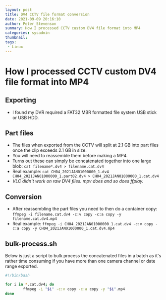 ```yaml
---
layout: post
title: DV4 CCTV file format conversion
date: 2021-09-09 20:16:10
author: Peter Stevenson
summary: How I processed CCTV custom DV4 file format into MP4
categories: sysadmin
thumbnail:
tags:
 - Linux
---
```


# How I processed CCTV custom DV4 file format into MP4

## Exporting

* I found my DVR required a FAT32 MBR formatted file system USB stick or USB HDD.

## Part files

* The files when exported from the CCTV will split at 2.1 GB into part files once the clip exceeds 2.1 GB in size.
* You will need to reassemble them before making a MP4.
* Turns out these can simply be concatenated together into one large blob: `cat filename*.dv4 > filename.cat.dv4`
* Real example: `cat CH04_2021JAN01000000_1.dv4 CH04_2021JAN01000000_1.part02.dv4 > CH04_2021JAN01000000_1.cat.dv4`
* _VLC didn't work on raw DV4 files. mpv does and so does ffplay._

## Conversion

* After reassembling the part files you need to then do a container copy: `ffmpeg -i filename.cat.dv4 -c:v copy -c:a copy -y filename.cat.dv4.mp4`
* Real example: `ffmpeg -i CH04_2021JAN01000000_1.cat.dv4 -c:v copy -c:a copy -y CH04_2021JAN01000000_1.cat.dv4.mp4`

## bulk-process.sh

Below is just a script to bulk process the concatenated files in a batch as it's rather time consuming if you have more than one camera channel or date range exported.

```sh
#!/bin/bash

for i in *.cat.dv4; do
		ffmpeg -i "$i" -c:v copy -c:a copy -y "$i".mp4
done
```
